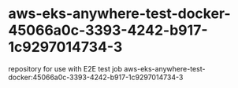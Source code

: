 # aws-eks-anywhere-test-docker-45066a0c-3393-4242-b917-1c9297014734-3
repository for use with E2E test job aws-eks-anywhere-test-docker:45066a0c-3393-4242-b917-1c9297014734-3

